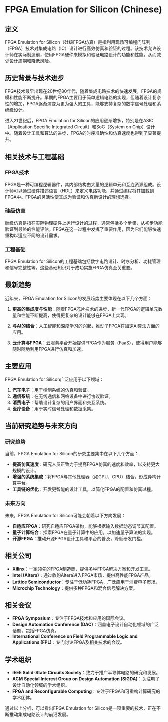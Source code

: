# FPGA Emulation for Silicon (Chinese)

## 定义

FPGA Emulation for Silicon（硅级FPGA仿真）是指利用现场可编程门阵列（FPGA）技术对集成电路（IC）设计进行高效仿真和验证的过程。该技术允许设计师在实际制造前，使用FPGA硬件来模拟和验证电路设计的功能和性能，从而减少设计周期和降低风险。

## 历史背景与技术进步

FPGA技术最早出现在20世纪80年代，随着集成电路技术的快速发展，FPGA的规模和性能不断提升。早期的FPGA主要用于简单逻辑电路的实现，但随着设计复杂性的增加，FPGA逐渐演变为更为强大的工具，能够支持复杂的数字信号处理和系统级设计。

进入21世纪后，FPGA Emulation for Silicon的应用逐渐增多，特别是在ASIC（Application Specific Integrated Circuit）和SoC（System on Chip）设计中。随着设计工具和算法的进步，FPGA的时序准确性和仿真速度也得到了显著提升。

## 相关技术与工程基础

### FPGA技术

FPGA是一种可编程逻辑器件，其内部结构由大量的逻辑单元和互连资源组成。设计师可以通过硬件描述语言（HDL）来定义电路功能，并通过编程将其加载到FPGA中。FPGA的灵活性使其成为验证和仿真新设计的理想选择。

### 硅级仿真

硅级仿真是指在实际物理硬件上运行设计的过程，通常包括多个步骤，从初步功能验证到最终的性能评估。FPGA在这一过程中发挥了重要作用，因为它们能够快速重构以适应不同的设计需求。

### 工程基础

FPGA Emulation for Silicon的工程基础包括数字电路设计、时序分析、功耗管理和信号完整性等。这些基础知识对于成功实施FPGA仿真至关重要。

## 最新趋势

近年来，FPGA Emulation for Silicon的发展趋势主要体现在以下几个方面：

1. **更高的集成度与性能**：随着FPGA芯片技术的进步，新一代FPGA的逻辑单元数量和性能不断提高，使得更复杂的设计能够在FPGA上实现。

2. **与AI的结合**：人工智能和深度学习的兴起，推动了FPGA在加速AI算法方面的应用。

3. **云计算与FPGA**：云服务平台开始提供FPGA作为服务（FaaS），使得用户能够随时随地利用FPGA进行仿真和加速。

## 主要应用

FPGA Emulation for Silicon广泛应用于以下领域：

1. **汽车电子**：用于控制系统的仿真和验证。
2. **通信系统**：在无线通信和网络设备中进行协议验证。
3. **消费电子**：帮助设计复杂的用户界面和交互系统。
4. **医疗设备**：用于实时信号处理和数据采集。

## 当前研究趋势与未来方向

### 研究趋势

当前，FPGA Emulation for Silicon的研究主要集中在以下几个方面：

- **提高仿真速度**：研究人员正致力于提高FPGA仿真的速度和效率，以支持更大规模的设计。
- **增强的系统集成**：将FPGA与其他处理器（如GPU、CPU）结合，形成异构计算平台。
- **工具链的优化**：开发更智能的设计工具，以简化FPGA的配置和仿真过程。

### 未来方向

未来，FPGA Emulation for Silicon可能会朝着以下方向发展：

- **自适应FPGA**：研究自适应FPGA架构，能够根据输入数据动态调节其配置。
- **量子计算结合**：探索FPGA在量子计算中的应用，以加速量子算法的实现。
- **开源FPGA**：推动开源FPGA设计工具和平台的普及，降低研发门槛。

## 相关公司

- **Xilinx**：一家领先的FPGA制造商，提供多种FPGA解决方案和开发工具。
- **Intel (Altera)**：通过收购Altera进入FPGA市场，提供高性能FPGA产品。
- **Lattice Semiconductor**：专注于低功耗FPGA，广泛应用于消费电子市场。
- **Microchip Technology**：提供多种FPGA和混合信号解决方案。

## 相关会议

- **FPGA Symposium**：专注于FPGA技术和应用的国际会议。
- **Design Automation Conference (DAC)**：涵盖电子设计自动化领域的广泛话题，包括FPGA仿真。
- **International Conference on Field Programmable Logic and Applications (FPL)**：专门讨论FPGA及相关技术的会议。

## 学术组织

- **IEEE Solid-State Circuits Society**：致力于推广半导体电路的研究和发展。
- **ACM Special Interest Group on Design Automation (SIGDA)**：关注电子设计自动化领域的学术组织。
- **FPGA and Reconfigurable Computing**：专注于FPGA和可重构计算研究的学术团体。

通过以上分析，可以看出FPGA Emulation for Silicon是一项重要的技术，正在不断推动集成电路设计的前沿发展。